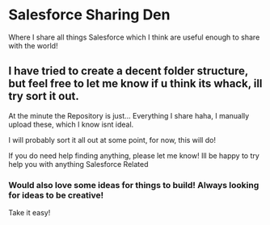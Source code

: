 # Salesforce Sharing Den
Where I share all things Salesforce which I think are useful enough to share with the world!

## I have tried to create a decent folder structure, but feel free to let me know if u think its whack, ill try sort it out.
At the minute the Repository is just... Everything I share haha, I manually upload these, which I know isnt ideal.

I will probably sort it all out at some point, for now, this will do!

If you do need help finding anything, please let me know! Ill be happy to try help you with anything Salesforce Related

### Would also love some ideas for things to build! Always looking for ideas to be creative!

Take it easy!
